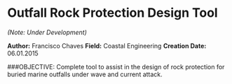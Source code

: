 # Outfall Rock Protection Design Tool

*(Note: Under Development)*

**Author:** Francisco Chaves
**Field:** Coastal Engineering
**Creation Date:** 06.01.2015

###OBJECTIVE:
Complete tool to assist in the design of rock protection for buried marine outfalls under wave and current attack.
